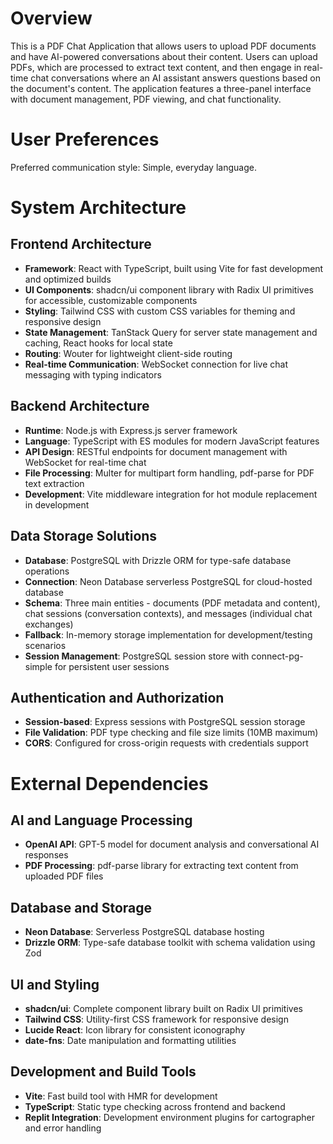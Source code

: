 # Overview

This is a PDF Chat Application that allows users to upload PDF documents and have AI-powered conversations about their content. Users can upload PDFs, which are processed to extract text content, and then engage in real-time chat conversations where an AI assistant answers questions based on the document's content. The application features a three-panel interface with document management, PDF viewing, and chat functionality.

# User Preferences

Preferred communication style: Simple, everyday language.

# System Architecture

## Frontend Architecture
- **Framework**: React with TypeScript, built using Vite for fast development and optimized builds
- **UI Components**: shadcn/ui component library with Radix UI primitives for accessible, customizable components
- **Styling**: Tailwind CSS with custom CSS variables for theming and responsive design
- **State Management**: TanStack Query for server state management and caching, React hooks for local state
- **Routing**: Wouter for lightweight client-side routing
- **Real-time Communication**: WebSocket connection for live chat messaging with typing indicators

## Backend Architecture
- **Runtime**: Node.js with Express.js server framework
- **Language**: TypeScript with ES modules for modern JavaScript features
- **API Design**: RESTful endpoints for document management with WebSocket for real-time chat
- **File Processing**: Multer for multipart form handling, pdf-parse for PDF text extraction
- **Development**: Vite middleware integration for hot module replacement in development

## Data Storage Solutions
- **Database**: PostgreSQL with Drizzle ORM for type-safe database operations
- **Connection**: Neon Database serverless PostgreSQL for cloud-hosted database
- **Schema**: Three main entities - documents (PDF metadata and content), chat sessions (conversation contexts), and messages (individual chat exchanges)
- **Fallback**: In-memory storage implementation for development/testing scenarios
- **Session Management**: PostgreSQL session store with connect-pg-simple for persistent user sessions

## Authentication and Authorization
- **Session-based**: Express sessions with PostgreSQL session storage
- **File Validation**: PDF type checking and file size limits (10MB maximum)
- **CORS**: Configured for cross-origin requests with credentials support

# External Dependencies

## AI and Language Processing
- **OpenAI API**: GPT-5 model for document analysis and conversational AI responses
- **PDF Processing**: pdf-parse library for extracting text content from uploaded PDF files

## Database and Storage
- **Neon Database**: Serverless PostgreSQL database hosting
- **Drizzle ORM**: Type-safe database toolkit with schema validation using Zod

## UI and Styling
- **shadcn/ui**: Complete component library built on Radix UI primitives
- **Tailwind CSS**: Utility-first CSS framework for responsive design
- **Lucide React**: Icon library for consistent iconography
- **date-fns**: Date manipulation and formatting utilities

## Development and Build Tools
- **Vite**: Fast build tool with HMR for development
- **TypeScript**: Static type checking across frontend and backend
- **Replit Integration**: Development environment plugins for cartographer and error handling